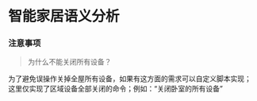 # 智能家居语义分析



### 注意事项

> 为什么不能关闭所有设备？

为了避免误操作关掉全屋所有设备，如果有这方面的需求可以自定义脚本实现；
这里仅实现了区域设备全部关闭的命令；例如：“关闭卧室的所有设备”